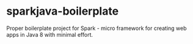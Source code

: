 # sparkjava-boilerplate
Proper boilerplate project for Spark - micro framework for creating web apps in Java 8 with minimal effort.
